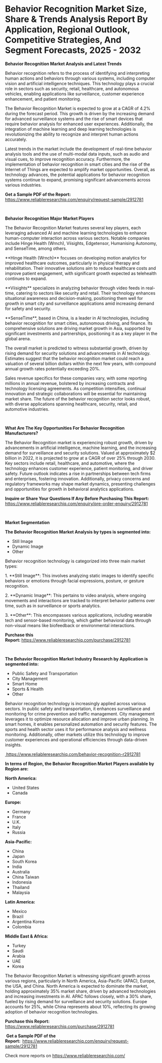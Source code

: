 <p><h1>Behavior Recognition Market Size, Share & Trends Analysis Report By Application, Regional Outlook, Competitive Strategies, And Segment Forecasts, 2025 - 2032</h1></p><p><strong>Behavior Recognition Market Analysis and Latest Trends</strong></p>
<p><p>Behavior recognition refers to the process of identifying and interpreting human actions and behaviors through various systems, including computer vision and artificial intelligence techniques. This technology plays a crucial role in sectors such as security, retail, healthcare, and autonomous vehicles, enabling applications like surveillance, customer experience enhancement, and patient monitoring.</p><p>The Behavior Recognition Market is expected to grow at a CAGR of 4.2% during the forecast period. This growth is driven by the increasing demand for advanced surveillance systems and the rise of smart devices that require behavior analysis for enhanced user experiences. Additionally, the integration of machine learning and deep learning technologies is revolutionizing the ability to recognize and interpret human actions accurately.</p><p>Latest trends in the market include the development of real-time behavior analysis tools and the use of multi-modal data inputs, such as audio and visual cues, to improve recognition accuracy. Furthermore, the implementation of behavior recognition in smart cities and the rise of the Internet of Things are expected to amplify market opportunities. Overall, as technology advances, the potential applications for behavior recognition systems continue to expand, promising significant advancements across various industries.</p></p>
<p><strong>Get a Sample PDF of the Report:&nbsp;</strong> <a href="https://www.reliableresearchiq.com/enquiry/request-sample/2912781?utm_campaign=2840&utm_medium=2&utm_source=Github&utm_content=ia&utm_term=12032025&utm_id=behavior-recognition">https://www.reliableresearchiq.com/enquiry/request-sample/2912781</a></p>
<p>&nbsp;</p>
<p><strong>Behavior Recognition Major Market Players</strong></p>
<p><p>The Behavior Recognition Market features several key players, each leveraging advanced AI and machine learning technologies to enhance human-computer interaction across various sectors. Notable companies include Hinge Health (Wrnch), Viisights, Edgetensor, Humanising Autonomy, and SenseTime, among others.</p><p>**Hinge Health (Wrnch)** focuses on developing motion analytics for improved healthcare outcomes, particularly in physical therapy and rehabilitation. Their innovative solutions aim to reduce healthcare costs and improve patient engagement, with significant growth expected as telehealth continues to expand.</p><p>**Viisights** specializes in analyzing behavior through video feeds in real-time, catering to sectors like security and retail. Their technology enhances situational awareness and decision-making, positioning them well for growth in smart city and surveillance applications amid increasing demand for safety and security.</p><p>**SenseTime**, based in China, is a leader in AI technologies, including behavior recognition for smart cities, autonomous driving, and finance. Its comprehensive solutions are driving market growth in Asia, supported by significant investments and partnerships, positioning it as a key player in the global arena.</p><p>The overall market is predicted to witness substantial growth, driven by rising demand for security solutions and advancements in AI technology. Estimates suggest that the behavior recognition market could reach a valuation of several billion dollars within the next few years, with compound annual growth rates potentially exceeding 20%.</p><p>Sales revenue specifics for these companies vary, with some reporting millions in annual revenue, bolstered by increasing contracts and technology licensing agreements. As competition intensifies, continual innovation and strategic collaborations will be essential for maintaining market share. The future of the behavior recognition sector looks robust, with diverse applications spanning healthcare, security, retail, and automotive industries.</p></p>
<p>&nbsp;</p>
<p><strong>What Are The Key Opportunities For Behavior Recognition Manufacturers?</strong></p>
<p><p>The Behavior Recognition market is experiencing robust growth, driven by advancements in artificial intelligence, machine learning, and the increasing demand for surveillance and security solutions. Valued at approximately $2 billion in 2022, it is projected to grow at a CAGR of over 25% through 2030. Key sectors include retail, healthcare, and automotive, where the technology enhances customer experience, patient monitoring, and driver safety. Future outlook indicates a rise in partnerships between tech firms and enterprises, fostering innovation. Additionally, privacy concerns and regulatory frameworks may shape market dynamics, presenting challenges and opportunities for growth in behavioral analytics applications.</p></p>
<p><strong>Inquire or Share Your Questions If Any Before Purchasing This Report:</strong> <a href="https://www.reliableresearchiq.com/enquiry/pre-order-enquiry/2912781?utm_campaign=2840&utm_medium=2&utm_source=Github&utm_content=ia&utm_term=12032025&utm_id=behavior-recognition">https://www.reliableresearchiq.com/enquiry/pre-order-enquiry/2912781</a></p>
<p>&nbsp;</p>
<p><strong>Market Segmentation</strong></p>
<p><strong>The Behavior Recognition Market Analysis by types is segmented into:</strong></p>
<p><ul><li>Still Image</li><li>Dynamic Image</li><li>Other</li></ul></p>
<p><p>Behavior recognition technology is categorized into three main market types: </p><p>1. **Still Image**: This involves analyzing static images to identify specific behaviors or emotions through facial expressions, posture, or gesture recognition.</p><p>2. **Dynamic Image**: This pertains to video analysis, where ongoing movements and interactions are tracked to interpret behavior patterns over time, such as in surveillance or sports analytics.</p><p>3. **Other**: This encompasses various applications, including wearable tech and sensor-based monitoring, which gather behavioral data through non-visual means like biofeedback or environmental interactions.</p></p>
<p><strong>Purchase this Report:&nbsp;</strong><a href="https://www.reliableresearchiq.com/purchase/2912781?utm_campaign=2840&utm_medium=2&utm_source=Github&utm_content=ia&utm_term=12032025&utm_id=behavior-recognition">https://www.reliableresearchiq.com/purchase/2912781</a></p>
<p>&nbsp;</p>
<p><strong>The Behavior Recognition Market Industry Research by Application is segmented into:</strong></p>
<p><ul><li>Public Safety and Transportation</li><li>City Management</li><li>Smart Home</li><li>Sports & Health</li><li>Other</li></ul></p>
<p><p>Behavior recognition technology is increasingly applied across various sectors. In public safety and transportation, it enhances surveillance and monitoring for crime prevention and traffic management. City management leverages it to optimize resource allocation and improve urban planning. In smart homes, it enables personalized automation and security features. The sports and health sector uses it for performance analysis and wellness monitoring. Additionally, other markets utilize this technology to improve customer experiences and operational efficiencies through data-driven insights.</p></p>
<p><a href="https://www.reliableresearchiq.com/behavior-recognition-r2912781?utm_campaign=2840&utm_medium=2&utm_source=Github&utm_content=ia&utm_term=12032025&utm_id=behavior-recognition">&nbsp;https://www.reliableresearchiq.com/behavior-recognition-r2912781</a></p>
<p><strong>In terms of Region, the Behavior Recognition Market Players available by Region are:</strong></p>
<p>
    <p> <strong> North America: </strong>
        <ul>
            <li>United States</li>
            <li>Canada</li>
        </ul>
        </p> 
    <p> <strong> Europe: </strong>
        <ul>
            <li>Germany</li>
            <li>France</li>
            <li>U.K.</li>
            <li>Italy</li>
            <li>Russia</li>
        </ul>
        </p> 
    <p> <strong> Asia-Pacific: </strong>
        <ul>
            <li>China</li>
            <li>Japan</li>
            <li>South Korea</li>
            <li>India</li>
            <li>Australia</li>
            <li>China Taiwan</li>
            <li>Indonesia</li>
            <li>Thailand</li>
            <li>Malaysia</li>
        </ul>
        </p> 
    <p> <strong> Latin America: </strong>
        <ul>
            <li>Mexico</li>
            <li>Brazil</li>
            <li>Argentina Korea</li>
            <li>Colombia</li>
        </ul>
        </p> 
    <p> <strong> Middle East & Africa: </strong>
        <ul>
            <li>Turkey</li>
            <li>Saudi</li>
            <li>Arabia</li>
            <li>UAE</li>
            <li>Korea</li>
        </ul>
    </p>
    </p>
<p><p>The Behavior Recognition Market is witnessing significant growth across various regions, particularly in North America, Asia-Pacific (APAC), Europe, the USA, and China. North America is expected to dominate the market, holding approximately 35% market share, driven by advanced technologies and increasing investments in AI. APAC follows closely, with a 30% share, fueled by rising demand for surveillance and security solutions. Europe accounts for 25%, while China represents about 10%, reflecting its growing adoption of behavior recognition technologies.</p></p>
<p><strong>Purchase this Report: </strong><a href="https://www.reliableresearchiq.com/purchase/2912781?utm_campaign=2840&utm_medium=2&utm_source=Github&utm_content=ia&utm_term=12032025&utm_id=behavior-recognition">https://www.reliableresearchiq.com/purchase/2912781</a></p>
<p>&nbsp;<strong>Get a Sample PDF of the Report:&nbsp;&nbsp;</strong><a href="https://www.reliableresearchiq.com/enquiry/request-sample/2912781?utm_campaign=2840&utm_medium=2&utm_source=Github&utm_content=ia&utm_term=12032025&utm_id=behavior-recognition">https://www.reliableresearchiq.com/enquiry/request-sample/2912781</a></p>
<p><strong></strong></p>
<p>Check more reports on <a href="https://www.reliableresearchiq.com/?utm_campaign=2840&utm_medium=2&utm_source=Github&utm_content=ia&utm_term=12032025&utm_id=behavior-recognition">https://www.reliableresearchiq.com/</a></p>